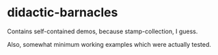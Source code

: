 # didactic-barnacles
Contains self-contained demos, because stamp-collection, I guess.

Also, somewhat minimum working examples which were actually tested.
